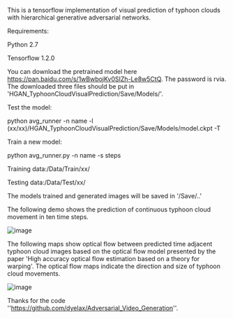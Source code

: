 This is a tensorflow implementation of visual prediction of typhoon clouds with hierarchical generative adversarial networks.


Requirements:

Python 2.7

Tensorflow 1.2.0


You can download the pretrained model here https://pan.baidu.com/s/1wBwbojKv0SIZh-Le8w5CtQ. The password is rvia.
The downloaded three files should be put in 'HGAN_TyphoonCloudVisualPrediction/Save/Models/'.

Test the model:

python avg_runner -n name -l (xx/xx)/HGAN_TyphoonCloudVisualPrediction/Save/Models/model.ckpt -T


Train a new model:

python avg_runner.py -n name -s steps


Training data:/Data/Train/xx/

Testing data:/Data/Test/xx/

The models trained and generated images will be saved in '/Save/..'


The following demo shows the prediction of continuous typhoon cloud movement in ten time steps.

![image]( https://github.com/lihuiupc/HGAN_TyphoonCloudVisualPrediction/blob/master/generated_1second.gif)

The following maps show optical flow between predicted time adjacent typhoon cloud images based on the optical flow model presented by the paper 'High accuracy optical flow estimation based on a theory for warping'. The optical flow maps indicate the direction and size of typhoon cloud movements.

![image]( https://github.com/lihuiupc/HGAN_TyphoonCloudVisualPrediction/blob/master/flow_1s.gif)

Thanks for the code ''https://github.com/dyelax/Adversarial_Video_Generation''.
